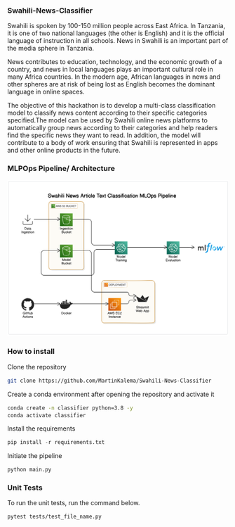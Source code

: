 ### Swahili-News-Classifier

Swahili is spoken by 100-150 million people across East Africa. In Tanzania, it is one of two national languages (the other is English) and it is the official language of instruction in all schools. News in Swahili is an important part of the media sphere in Tanzania.

News contributes to education, technology, and the economic growth of a country, and news in local languages plays an important cultural role in many Africa countries. In the modern age, African languages in news and other spheres are at risk of being lost as English becomes the dominant language in online spaces.

The objective of this hackathon is to develop a multi-class classification model to classify news content according to their specific categories specified.The model can be used by Swahili online news platforms to automatically group news according to their categories and help readers find the specific news they want to read. In addition, the model will contribute to a body of work ensuring that Swahili is represented in apps and other online products in the future.

### MLPOps Pipeline/ Architecture

<img src="architecture.png" />

### How to install

Clone the repository

```bash
git clone https://github.com/MartinKalema/Swahili-News-Classifier
```

Create a conda environment after opening the repository and activate it

```bash
conda create -n classifier python=3.8 -y
conda activate classifier
```

Install the requirements

```python
pip install -r requirements.txt
```

Initiate the pipeline

```python
python main.py
```

### Unit Tests

To run the unit tests, run the command below.

```bash
pytest tests/test_file_name.py
```
